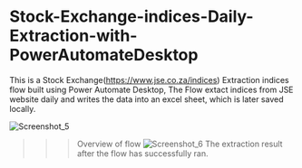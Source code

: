 # Stock-Exchange-indices-Daily-Extraction-with-PowerAutomateDesktop

This is a Stock Exchange(https://www.jse.co.za/indices) Extraction indices flow built using Power Automate Desktop, The Flow extact indices from JSE website daily and writes the data into an excel sheet, which is later saved locally.

![Screenshot_5](https://github.com/RathogwaInnocent/Stock-Exchange-indices-Daily-Extraction-with-PowerAutomateDesktop/assets/17208775/ef01406a-4343-4650-a976-efaa499d3543)
>>> Overview of flow
![Screenshot_6](https://github.com/RathogwaInnocent/Stock-Exchange-indices-Daily-Extraction-with-PowerAutomateDesktop/assets/17208775/f11efd3f-a078-44b0-b00c-9055bb26a900)
>>> The extraction result after the flow has successfully ran.
